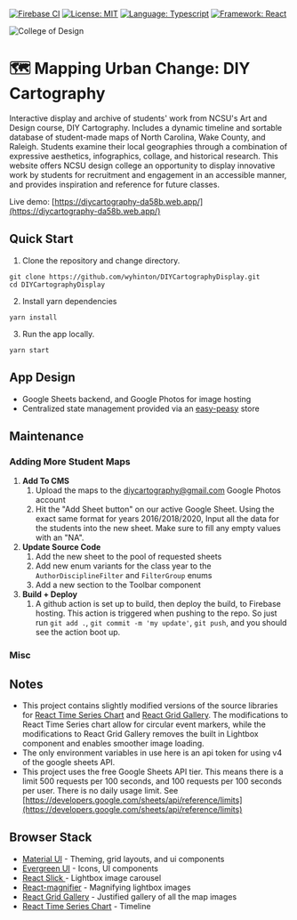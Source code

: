 [![Firebase CI](https://github.com/wyhinton/DIYCartographyDisplay/actions/workflows/firebase.js.yml/badge.svg)](https://github.com/wyhinton/DIYCartographyDisplay/actions/workflows/firebase.js.yml/badge.svg)
[![License: MIT](https://img.shields.io/badge/License-MIT-yellow.svg)](https://opensource.org/licenses/MIT)
[![Language: Typescript](https://badges.aleen42.com/src/typescript.svg)](https://badges.aleen42.com/src/typescript.svg)
[![Framework: React](https://badges.aleen42.com/src/react.svg)](https://badges.aleen42.com/src/react.svg)

![College of Design](/.github/images/cod.jpg)

# 🗺️ Mapping Urban Change: DIY Cartography

Interactive display and archive of students' work from NCSU's Art and Design course, DIY Cartography. Includes a dynamic timeline and sortable database of student-made maps of North Carolina, Wake County, and Raleigh.
Students examine their local geographies through a combination of expressive aesthetics, infographics, collage, and historical research.
This website offers NCSU design college an opportunity to display innovative work by students for recruitment and engagement in an accessible manner, and provides
inspiration and reference for future classes.

Live demo:
[https://diycartography-da58b.web.app/](https://diycartography-da58b.web.app/)

## Quick Start

1. Clone the repository and change directory.

```
git clone https://github.com/wyhinton/DIYCartographyDisplay.git
cd DIYCartographyDisplay
```

2. Install yarn dependencies

```
yarn install
```

3. Run the app locally.

```
yarn start
```

## App Design

- Google Sheets backend, and Google Photos for image hosting
- Centralized state management provided via an [easy-peasy](https://easy-peasy.vercel.app/) store

## Maintenance

### Adding More Student Maps

1. **Add To CMS**
   1. Upload the maps to the diycartography@gmail.com Google Photos account
   2. Hit the "Add Sheet button" on our active Google Sheet. Using the exact same format for years 2016/2018/2020, Input all the data for the students into the new sheet. Make sure to fill any empty values with an "NA".
2. **Update Source Code**
   1. Add the new sheet to the pool of requested sheets
   2. Add new enum variants for the class year to the `AuthorDisciplineFilter` and `FilterGroup` enums
   3. Add a new section to the Toolbar component
3. **Build + Deploy**
   1. A github action is set up to build, then deploy the build, to Firebase hosting. This action is triggered when pushing to the repo. So just run `git add .`, `git commit -m 'my update'`, `git push`, and you should see the action boot up.

### **Misc**

## Notes

- This project contains slightly modified versions of the source libraries for [React Time Series Chart](https://github.com/esnet/react-timeseries-charts) and [React Grid Gallery](https://github.com/benhowell/react-grid-gallery). The modifications to React Time Series chart allow for circular event markers, while the modifications to React Grid Gallery removes the built in Lightbox component and enables smoother image loading.
- The only environment variables in use here is an api token for using v4 of the google sheets API.
- This project uses the free Google Sheets API tier. This means there is a limit 500 requests per 100 seconds, and 100 requests per 100 seconds per user. There is no daily usage limit. See [https://developers.google.com/sheets/api/reference/limits](https://developers.google.com/sheets/api/reference/limits)

## Browser Stack

- [Material UI](https://material-ui.com/) - Theming, grid layouts, and ui components
- [Evergreen UI](https://evergreen.segment.com/) - Icons, UI components
- [React Slick ](https://github.com/akiran/react-slick) - Lightbox image carousel
- [React-magnifier](https://github.com/samuelmeuli/react-magnifier) - Magnifying lightbox images
- [React Grid Gallery](https://github.com/benhowell/react-grid-gallery) - Justified gallery of all the map images
- [React Time Series Chart](https://github.com/esnet/react-timeseries-charts) - Timeline
